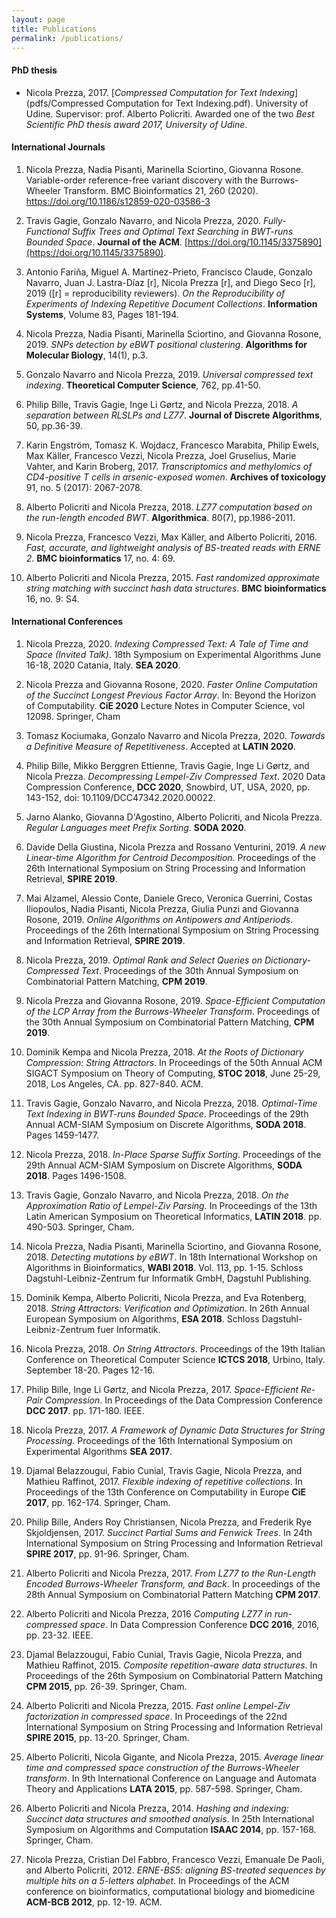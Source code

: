 ```yaml
---
layout: page
title: Publications
permalink: /publications/
---
```


#### PhD thesis ####

- Nicola Prezza, 2017. [*Compressed Computation for Text Indexing*](pdfs/Compressed Computation for Text Indexing.pdf). University of Udine. Supervisor: prof. Alberto Policriti. Awarded one of the two *Best Scientific PhD thesis award 2017, University of Udine*. 

#### International Journals ####

1. Nicola Prezza, Nadia Pisanti, Marinella Sciortino, Giovanna Rosone. Variable-order reference-free variant discovery with the Burrows-Wheeler Transform. BMC Bioinformatics 21, 260 (2020). https://doi.org/10.1186/s12859-020-03586-3

1. Travis Gagie, Gonzalo Navarro, and Nicola Prezza, 2020. *Fully-Functional Suffix Trees and Optimal Text Searching in BWT-runs Bounded Space*. **Journal of the ACM**. [https://doi.org/10.1145/3375890](https://doi.org/10.1145/3375890).

1. Antonio Fariña, Miguel A. Martı́nez-Prieto, Francisco Claude, Gonzalo Navarro, Juan J. Lastra-Díaz [r], Nicola Prezza [r], and Diego Seco [r], 2019 ([r] = reproducibility reviewers). *On the Reproducibility of Experiments of Indexing Repetitive Document Collections*. **Information Systems**, Volume 83, Pages 181-194.

1. Nicola Prezza, Nadia Pisanti, Marinella Sciortino, and Giovanna Rosone, 2019. *SNPs detection by eBWT positional clustering*. **Algorithms for Molecular Biology**, 14(1), p.3.

1. Gonzalo Navarro and Nicola Prezza, 2019. *Universal compressed text indexing*. **Theoretical Computer Science**, 762, pp.41-50.

1. Philip Bille, Travis Gagie, Inge Li Gørtz, and Nicola Prezza, 2018. *A separation between RLSLPs and LZ77*. **Journal of Discrete Algorithms**, 50, pp.36-39.

1. Karin Engström, Tomasz K. Wojdacz, Francesco Marabita, Philip Ewels, Max Käller, Francesco Vezzi, Nicola Prezza, Joel Gruselius, Marie Vahter, and Karin Broberg, 2017. *Transcriptomics and methylomics of CD4-positive T cells in arsenic-exposed women*. **Archives of toxicology** 91, no. 5 (2017): 2067-2078.

1. Alberto Policriti and Nicola Prezza, 2018. *LZ77 computation based on the run-length encoded BWT*. **Algorithmica**. 80(7), pp.1986-2011.

1. Nicola Prezza, Francesco Vezzi, Max Käller, and Alberto Policriti, 2016. *Fast, accurate, and lightweight analysis of BS-treated reads with ERNE 2*. **BMC bioinformatics** 17, no. 4: 69.

1. Alberto Policriti and Nicola Prezza, 2015. *Fast randomized approximate string matching with succinct hash data structures*. **BMC bioinformatics** 16, no. 9: S4.

#### International Conferences ####

1. Nicola Prezza, 2020. *Indexing Compressed Text: A Tale of Time and Space (Invited Talk)*. 18th Symposium on Experimental Algorithms June 16-18, 2020 Catania, Italy. **SEA 2020**.

1. Nicola Prezza and Giovanna Rosone, 2020. *Faster Online Computation of the Succinct Longest Previous Factor Array*. In: Beyond the Horizon of Computability. **CiE 2020** Lecture Notes in Computer Science, vol 12098. Springer, Cham

1. Tomasz Kociumaka, Gonzalo Navarro and Nicola Prezza, 2020. *Towards a Definitive Measure of Repetitiveness*. Accepted at **LATIN 2020**.

1. Philip Bille, Mikko Berggren Ettienne, Travis Gagie, Inge Li Gørtz, and Nicola Prezza. *Decompressing Lempel-Ziv Compressed Text*. 2020 Data Compression Conference, **DCC 2020**, Snowbird, UT, USA, 2020, pp. 143-152, doi: 10.1109/DCC47342.2020.00022.

1. Jarno Alanko, Giovanna D'Agostino, Alberto Policriti, and Nicola Prezza. *Regular Languages meet Prefix Sorting*. **SODA 2020**.

1. Davide Della Giustina, Nicola Prezza and Rossano Venturini, 2019. *A new Linear-time Algorithm for Centroid Decomposition*. Proceedings of the 26th International Symposium on String Processing and Information Retrieval, **SPIRE 2019**.

1. Mai Alzamel, Alessio Conte, Daniele Greco, Veronica Guerrini, Costas Iliopoulos, Nadia Pisanti, Nicola Prezza, Giulia Punzi and Giovanna Rosone, 2019. *Online Algorithms on Antipowers and Antiperiods*. Proceedings of the 26th International Symposium on String Processing and Information Retrieval, **SPIRE 2019**.

1. Nicola Prezza, 2019. *Optimal Rank and Select Queries on Dictionary-Compressed Text*. Proceedings of the 30th Annual Symposium on Combinatorial Pattern Matching, **CPM 2019**.

1. Nicola Prezza and Giovanna Rosone, 2019. *Space-Efficient Computation of the LCP Array from the Burrows-Wheeler Transform*. Proceedings of the 30th Annual Symposium on Combinatorial Pattern Matching, **CPM 2019**.

1. Dominik Kempa and Nicola Prezza, 2018. *At the Roots of Dictionary Compression: String Attractors*. In Proceedings of the 50th Annual ACM SIGACT Symposium on Theory of Computing, **STOC 2018**, June 25-29, 2018, Los Angeles, CA. pp. 827-840. ACM.

1. Travis Gagie, Gonzalo Navarro, and Nicola Prezza, 2018. *Optimal-Time Text Indexing in BWT-runs Bounded Space*. Proceedings of the 29th Annual ACM-SIAM Symposium on Discrete Algorithms, **SODA 2018**. Pages 1459-1477.

1. Nicola Prezza, 2018. *In-Place Sparse Suffix Sorting*. Proceedings of the 29th Annual ACM-SIAM Symposium on Discrete Algorithms, **SODA 2018**. Pages 1496-1508.

1. Travis Gagie, Gonzalo Navarro, and Nicola Prezza, 2018. *On the Approximation Ratio of Lempel-Ziv Parsing*. In Proceedings of the 13th Latin American Symposium on Theoretical Informatics, **LATIN 2018**. pp. 490-503. Springer, Cham.

1. Nicola Prezza, Nadia Pisanti, Marinella Sciortino, and Giovanna Rosone, 2018. *Detecting mutations by eBWT*. In 18th International Workshop on Algorithms in Bioinformatics, **WABI 2018**. Vol. 113, pp. 1-15. Schloss Dagstuhl-Leibniz-Zentrum fur Informatik GmbH, Dagstuhl Publishing.

1. Dominik Kempa, Alberto Policriti, Nicola Prezza, and Eva Rotenberg, 2018. *String Attractors: Verification and Optimization*. In 26th Annual European Symposium on Algorithms, **ESA 2018**. Schloss Dagstuhl-Leibniz-Zentrum fuer Informatik.

1. Nicola Prezza, 2018. *On String Attractors*. Proceedings of the 19th Italian Conference on Theoretical Computer Science **ICTCS 2018**, Urbino, Italy. September 18-20. Pages 12-16.

1. Philip Bille, Inge Li Gørtz, and Nicola Prezza, 2017. *Space-Efficient Re-Pair Compression*. In Proceedings of the Data Compression Conference **DCC 2017**. pp. 171-180. IEEE.

1. Nicola Prezza, 2017. *A Framework of Dynamic Data Structures for String Processing*. Proceedings of the 16th International Symposium on Experimental Algorithms **SEA 2017**.

1. Djamal Belazzougui, Fabio Cunial, Travis Gagie, Nicola Prezza, and Mathieu Raffinot, 2017. *Flexible indexing of repetitive collections*. In Proceedings of the 13th Conference on Computability in Europe **CiE 2017**, pp. 162-174. Springer, Cham.

1. Philip Bille, Anders Roy Christiansen, Nicola Prezza, and Frederik Rye Skjoldjensen, 2017. *Succinct Partial Sums and Fenwick Trees*. In 24th International Symposium on String Processing and Information Retrieval **SPIRE 2017**, pp. 91-96. Springer, Cham.

1. Alberto Policriti and Nicola Prezza, 2017. *From LZ77 to the Run-Length Encoded Burrows-Wheeler Transform, and Back*. In proceedings of the 28th Annual Symposium on Combinatorial Pattern Matching **CPM 2017**.

1. Alberto Policriti and Nicola Prezza, 2016 *Computing LZ77 in run-compressed space*. In Data Compression Conference **DCC 2016**, 2016, pp. 23-32. IEEE.

1. Djamal Belazzougui, Fabio Cunial, Travis Gagie, Nicola Prezza, and Mathieu Raffinot, 2015. *Composite repetition-aware data structures*. In Proceedings of the 26th Symposium on Combinatorial Pattern Matching **CPM 2015**, pp. 26-39. Springer, Cham.

1. Alberto Policriti and Nicola Prezza, 2015. *Fast online Lempel-Ziv factorization in compressed space*. In Proceedings of the 22nd International Symposium on String Processing and Information Retrieval **SPIRE 2015**, pp. 13-20. Springer, Cham.

1. Alberto Policriti, Nicola Gigante, and Nicola Prezza, 2015. *Average linear time and compressed space construction of the Burrows-Wheeler transform*. In 9th International Conference on Language and Automata Theory and Applications **LATA 2015**, pp. 587-598. Springer, Cham.

1. Alberto Policriti and Nicola Prezza, 2014. *Hashing and indexing: Succinct data structures and smoothed analysis*. In 25th International Symposium on Algorithms and Computation **ISAAC 2014**, pp. 157-168. Springer, Cham.

1. Nicola Prezza, Cristian Del Fabbro, Francesco Vezzi, Emanuale De Paoli, and Alberto Policriti, 2012. *ERNE-BS5: aligning BS-treated sequences by multiple hits on a 5-letters alphabet*. In Proceedings of the ACM conference on bioinformatics, computational biology and biomedicine
**ACM-BCB 2012**, pp. 12-19. ACM.
